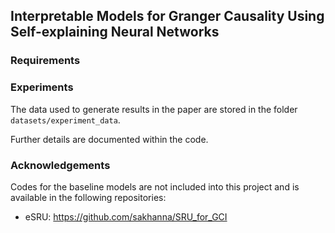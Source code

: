 ## Interpretable Models for Granger Causality Using Self-explaining Neural Networks

### Requirements

### Experiments

The data used to generate results in the paper are stored in the folder `datasets/experiment_data`.

Further details are documented within the code.

### Acknowledgements

Codes for the baseline models are not included into this project and is available in the following repositories:
- eSRU: https://github.com/sakhanna/SRU_for_GCI
